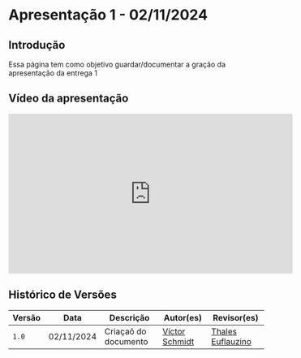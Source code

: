 # Apresentação 1 - 02/11/2024

## Introdução 
Essa página tem como objetivo guardar/documentar a gração da apresentação da entrega 1 

## Vídeo da apresentação

<iframe width="560" height="315" src="https://www.youtube.com/embed/fnsxUFg5hi4" title="YouTube video player" frameborder="0" allow="accelerometer; autoplay; clipboard-write; encrypted-media; gyroscope; picture-in-picture" allowfullscreen></iframe>

## Histórico de Versões

Versão  | Data | Descrição | Autor(es) | Revisor(es)
-------- | ------ | ------ | ---------- | ----------
`1.0` | 02/11/2024 | Criaçaõ do documento  | [Víctor Schmidt](https://github.com/juliatakaki) | [Thales Euflauzino](https://github.com/thaleseuflauzino)